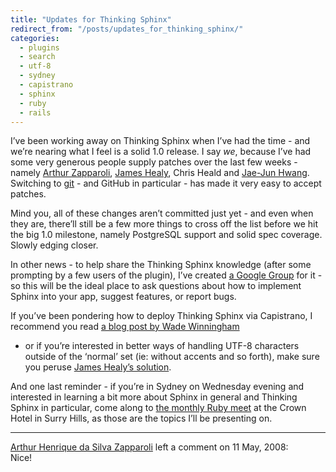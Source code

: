 ```yaml
---
title: "Updates for Thinking Sphinx"
redirect_from: "/posts/updates_for_thinking_sphinx/"
categories:
  - plugins
  - search
  - utf-8
  - sydney
  - capistrano
  - sphinx
  - ruby
  - rails
---
```

I’ve been working away on Thinking Sphinx when I’ve had the time - and
we’re nearing what I feel is a solid 1.0 release. I say *we*, because
I’ve had some very generous people supply patches over the last few
weeks - namely [Arthur Zapparoli](http://www.arthurgeek.net/), [James
Healy](http://yob.id.au/), Chris Heald and [Jae-Jun
Hwang](http://www.embian.com/). Switching to
[git](http://github.com/freelancing-god/thinking-sphinx/tree/master) -
and GitHub in particular - has made it very easy to accept patches.

Mind you, all of these changes aren’t committed just yet - and even when
they are, there’ll still be a few more things to cross off the list
before we hit the big 1.0 milestone, namely PostgreSQL support and solid
spec coverage. Slowly edging closer.

In other news - to help share the Thinking Sphinx knowledge (after some
prompting by a few users of the plugin), I’ve created [a Google
Group](http://groups.google.com/group/thinking-sphinx) for it - so this
will be the ideal place to ask questions about how to implement Sphinx
into your app, suggest features, or report bugs.

If you’ve been pondering how to deploy Thinking Sphinx via Capistrano, I
recommend you read [a blog post by Wade
Winningham](http://www.updrift.com/article/deploying-a-rails-app-with-thinking-sphinx)
- or if you’re interested in better ways of handling UTF-8 characters
outside of the ‘normal’ set (ie: without accents and so forth), make
sure you peruse [James Healy’s
solution](http://yob.id.au/blog/2008/05/08/thinking_sphinx_and_unicode/).

And one last reminder - if you’re in Sydney on Wednesday evening and
interested in learning a bit more about Sphinx in general and Thinking
Sphinx in particular, come along to [the monthly Ruby
meet](http://rubyonrails.com.au/2008/4/29/sydney-meetup-may-2008) at the
Crown Hotel in Surry Hills, as those are the topics I’ll be presenting
on.

------------------------------------------------------------------------

<div class="comments">
<div class="comment-author">
<a href="http://www.arthurgeek.net">Arthur Henrique da Silva
Zapparoli</a> left a comment on 11 May, 2008:</div>

<div class="comment" markdown="1">
Nice!

</div>
</div>

